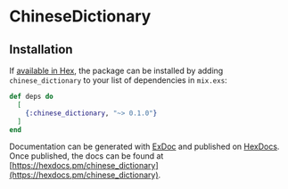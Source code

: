 # ChineseDictionary

## Installation

If [available in Hex](https://hex.pm/docs/publish), the package can be installed
by adding `chinese_dictionary` to your list of dependencies in `mix.exs`:

```elixir
def deps do
  [
    {:chinese_dictionary, "~> 0.1.0"}
  ]
end
```

Documentation can be generated with [ExDoc](https://github.com/elixir-lang/ex_doc)
and published on [HexDocs](https://hexdocs.pm). Once published, the docs can
be found at [https://hexdocs.pm/chinese_dictionary](https://hexdocs.pm/chinese_dictionary).

